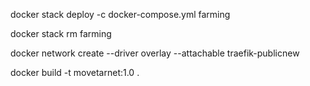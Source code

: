 docker stack deploy -c docker-compose.yml farming

docker stack rm farming

docker network create   --driver overlay   --attachable   traefik-publicnew

docker build -t movetarnet:1.0 .